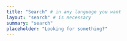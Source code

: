 ```yaml
---
title: "Search" # in any language you want
layout: "search" # is necessary
summary: "search"
placeholder: "Looking for something?"
---
```

